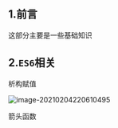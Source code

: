 ## 1.前言

这部分主要是一些基础知识

## 2.`ES6`相关

析构赋值

![image-20210204220610495](C:\Users\16112\AppData\Roaming\Typora\typora-user-images\image-20210204220610495.png)

箭头函数